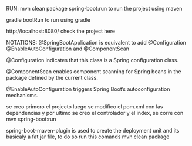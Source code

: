 RUN:
mvn clean package spring-boot:run to run the project using maven

gradle bootRun to run using gradle

http://localhost:8080/  check the project here

NOTATIONS:
@SpringBootApplication is equivalent to add @Configuration @EnableAutoConfiguration and 
@ComponentScan

@Configuration indicates that this class is a Spring
configuration class.

@ComponentScan enables component scanning for Spring beans in
the package defined by the current class.

@EnableAutoConfiguration triggers Spring Boot’s autoconfiguration
mechanisms.

se creo primero el projecto luego se modifico el pom.xml con las dependencias y por ultimo se creo el 
controlador y el index, se corre con mvn spring-boot:run

spring-boot-maven-plugin is used to create the deployment unit and its basicaly a fat jar file, to do so run 
this comands
mvn clean package
